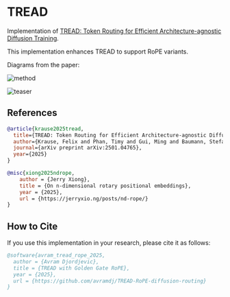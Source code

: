 # TREAD

Implementation of [TREAD: Token Routing for Efficient Architecture-agnostic Diffusion Training](https://arxiv.org/abs/2501.04765).

This implementation enhances TREAD to support RoPE variants.

Diagrams from the paper:

![method](https://compvis.github.io/tread/static/images/method.png)

![teaser](https://compvis.github.io/tread/static/images/teaser.png)

## References

```bibtex
@article{krause2025tread,
  title={TREAD: Token Routing for Efficient Architecture-agnostic Diffusion Training},
  author={Krause, Felix and Phan, Timy and Gui, Ming and Baumann, Stefan Andreas and Hu, Vincent Tao and Ommer, Bj{\"o}rn},
  journal={arXiv preprint arXiv:2501.04765},
  year={2025}
}

@misc{xiong2025ndrope,
    author = {Jerry Xiong},
    title = {On n-dimensional rotary positional embeddings},
    year = {2025},
    url = {https://jerryxio.ng/posts/nd-rope/}
}
```

## How to Cite
If you use this implementation in your research, please cite it as follows:

```bibtex
@software{avram_tread_rope_2025,
  author = {Avram Djordjevic},
  title = {TREAD with Golden Gate RoPE},
  year = {2025},
  url = {https://github.com/avramdj/TREAD-RoPE-diffusion-routing}
}
```
